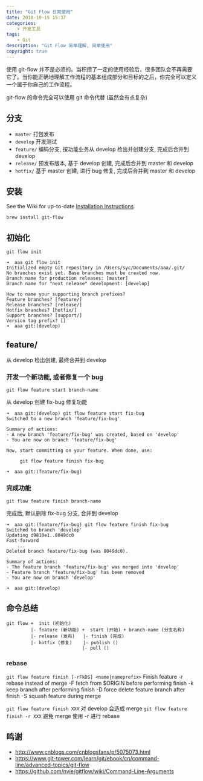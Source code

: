 ```yaml
---
title: "Git Flow 日常使用"
date: 2018-10-15 15:37
categories:
    - 开发工具
tags:
    - Git
description: "Git Flow 简单理解, 简单使用"
copyright: true
---
```


使用 git-flow 并不是必须的。当积攒了一定的使用经验后，很多团队会不再需要它了。当你能正确地理解工作流程的基本组成部分和目标的之后，你完全可以定义一个属于你自己的工作流程。

git-flow 的命令完全可以使用 git 命令代替 (虽然会有点复杂)

## 分支

+ `master` 打包发布
+ `develop` 开发测试
+ `feature/` 编码分支, 按功能业务从 develop 检出并创建分支, 完成后合并到 develop
+ `release/` 预发布版本, 基于 develop 创建, 完成后合并到 master 和 develop
+ `hotfix/` 基于 master 创建, 进行 bug 修复, 完成后合并到 master 和 develop

## 安装

See the Wiki for up-to-date [Installation Instructions](https://github.com/nvie/gitflow/wiki/Mac-OS-X).

`brew install git-flow`

## 初始化

`git flow init`

```
➜  aaa git flow init
Initialized empty Git repository in /Users/syc/Documents/aaa/.git/
No branches exist yet. Base branches must be created now.
Branch name for production releases: [master]
Branch name for "next release" development: [develop]

How to name your supporting branch prefixes?
Feature branches? [feature/]
Release branches? [release/]
Hotfix branches? [hotfix/]
Support branches? [support/]
Version tag prefix? []
➜  aaa git:(develop)
```

## feature/

从 develop 检出创建, 最终合并到 develop

### 开发一个新功能, 或者修复一个 bug

`git flow feature start branch-name`

从 develop 创建 fix-bug 修复功能

```
➜  aaa git:(develop) git flow feature start fix-bug
Switched to a new branch 'feature/fix-bug'

Summary of actions:
- A new branch 'feature/fix-bug' was created, based on 'develop'
- You are now on branch 'feature/fix-bug'

Now, start committing on your feature. When done, use:

     git flow feature finish fix-bug

➜  aaa git:(feature/fix-bug)
```

### 完成功能


`git flow feature finish branch-name`

完成后, 默认删除 fix-bug 分支, 合并到 develop

```
➜  aaa git:(feature/fix-bug) git flow feature finish fix-bug
Switched to branch 'develop'
Updating d9810e1..8049dc0
Fast-forward
    ...
Deleted branch feature/fix-bug (was 8049dc0).

Summary of actions:
- The feature branch 'feature/fix-bug' was merged into 'develop'
- Feature branch 'feature/fix-bug' has been removed
- You are now on branch 'develop'

➜  aaa git:(develop)
```

## 命令总结

```
git flow +  init (初始化)
         |- feature (新功能) +  start (开始) + branch-name (分支名称)
         |- release (发布)   |- finish (完成)
         |- hotfix (修复)    |- publish ()
                            |- pull ()
```

### rebase

`git flow feature finish [-rFkDS] <name|nameprefix>` Finish feature <name>
-r rebase instead of merge
-F fetch from $ORIGIN before performing finish
-k keep branch after performing finish
-D force delete feature branch after finish
-S squash feature during merge


`git flow feature finish XXX` 对 develop 会造成 merge
`git flow feature finish -r XXX` 避免 merge 使用 -r 进行 rebase

## 鸣谢

+ http://www.cnblogs.com/cnblogsfans/p/5075073.html
+ https://www.git-tower.com/learn/git/ebook/cn/command-line/advanced-topics/git-flow
+ https://github.com/nvie/gitflow/wiki/Command-Line-Arguments
